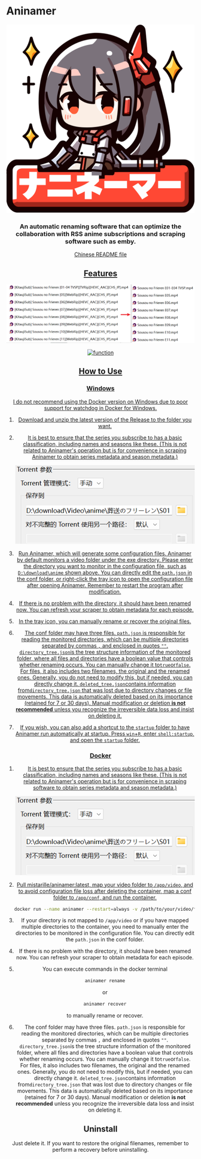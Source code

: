 # Aninamer

<div align="center">
    <img src="./image/icon.svg" width="512" alt="Aninamer"/>
<div/>


### An automatic renaming software that can optimize the collaboration with RSS anime subscriptions and scraping software such as emby.

<a href="READMECN.md">Chinese README file

## Features

![function](./image/function.png)

![function](./image/function2.png)

## How to Use

### Windows

I do not recommend using the Docker version on Windows due to poor support for watchdog in Docker for Windows.

1. Download and unzip the latest version of the Release to the folder you want.

2. It is best to ensure that the series you subscribe to has a basic classification, including names and seasons like these. (This is not related to Aninamer's operation but is for convenience in scraping Aninamer to obtain series metadata and season metadata.)

   ![basic classification](./image/basic_classification.png)

3. Run Aninamer, which will generate some configuration files. Aninamer by default monitors a video folder under the exe directory. Please enter the directory you want to monitor in the configuration file, such as `D:\download\anime` shown above. You can directly edit the `path.json` in the conf folder, or right-click the tray icon to open the configuration file after opening Aninamer. Remember to restart the program after modification.

4. If there is no problem with the directory, it should have been renamed now. You can refresh your scraper to obtain metadata for each episode.

5. In the tray icon, you can manually rename or recover the original files.

6. The conf folder may have three files. `path.json` is responsible for reading the monitored directories, which can be multiple directories separated by commas `,` and enclosed in quotes `""`. `directory_tree.json`is the tree structure information of the monitored folder, where all files and directories have a boolean value that controls whether renaming occurs. You can manually change it to`true`or`false`. For files, it also includes two filenames, the original and the renamed ones. Generally, you do not need to modify this, but if needed, you can directly change it. `deleted_tree.json`contains information from`directory_tree.json` that was lost due to directory changes or file movements. This data is automatically deleted based on its importance (retained for 7 or 30 days). Manual modification or deletion **is not recommended** unless you recognize the irreversible data loss and insist on deleting it.

7. If you wish, you can also add a shortcut to the `startup` folder to have Aninamer run automatically at startup. Press `win`+`R`, enter `shell:startup`, and open the `startup` folder.

### Docker

1. It is best to ensure that the series you subscribe to has a basic classification, including names and seasons like these. (This is not related to Aninamer's operation but is for convenience in scraping software to obtain series metadata and season metadata.)

   ![basic classification](./image/basic_classification.png)

2. Pull mistarille/aninamer:latest, map your video folder to `/app/video`, and to avoid configuration file loss after deleting the container, map a conf folder to `/app/conf`, and run the container.

```bash
   docker run --name aninamer --restart=always -v /path/to/your/video/folder:/app/video -v  /path/to/your/conf/folder:/app/conf mistarille/aninamer:latest
```

3. If your directory is not mapped to `/app/video` or if you have mapped multiple directories to the container, you need to manually enter the directories to be monitored in the configuration file. You can directly edit the `path.json` in the conf folder.

4. If there is no problem with the directory, it should have been renamed now. You can refresh your scraper to obtain metadata for each episode.

5. You can execute commands in the docker terminal

   ```bash
   aninamer rename
   ```

   or

   ```bash
   aninamer recover
   ```

   to manually rename or recover.

6. The conf folder may have three files. `path.json` is responsible for reading the monitored directories, which can be multiple directories separated by commas `,` and enclosed in quotes `""`. `directory_tree.json`is the tree structure information of the monitored folder, where all files and directories have a boolean value that controls whether renaming occurs. You can manually change it to`true`or`false`. For files, it also includes two filenames, the original and the renamed ones. Generally, you do not need to modify this, but if needed, you can directly change it. `deleted_tree.json`contains information from`directory_tree.json` that was lost due to directory changes or file movements. This data is automatically deleted based on its importance (retained for 7 or 30 days). Manual modification or deletion **is not recommended** unless you recognize the irreversible data loss and insist on deleting it.

## Uninstall

Just delete it. If you want to restore the original filenames, remember to perform a recovery before uninstalling.

